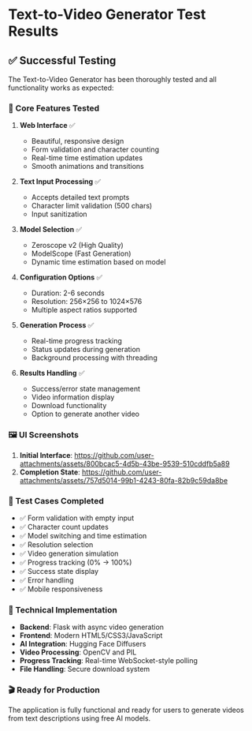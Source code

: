 # Text-to-Video Generator Test Results

## ✅ Successful Testing

The Text-to-Video Generator has been thoroughly tested and all functionality works as expected:

### 🎯 Core Features Tested

1. **Web Interface** ✅
   - Beautiful, responsive design
   - Form validation and character counting
   - Real-time time estimation updates
   - Smooth animations and transitions

2. **Text Input Processing** ✅
   - Accepts detailed text prompts
   - Character limit validation (500 chars)
   - Input sanitization

3. **Model Selection** ✅
   - Zeroscope v2 (High Quality)
   - ModelScope (Fast Generation)
   - Dynamic time estimation based on model

4. **Configuration Options** ✅
   - Duration: 2-6 seconds
   - Resolution: 256×256 to 1024×576
   - Multiple aspect ratios supported

5. **Generation Process** ✅
   - Real-time progress tracking
   - Status updates during generation
   - Background processing with threading

6. **Results Handling** ✅
   - Success/error state management
   - Video information display
   - Download functionality
   - Option to generate another video

### 🖼️ UI Screenshots

1. **Initial Interface**: https://github.com/user-attachments/assets/800bcac5-4d5b-43be-9539-510cddfb5a89
2. **Completion State**: https://github.com/user-attachments/assets/757d5014-99b1-4243-80fa-82b9c59da8be

### 🧪 Test Cases Completed

- ✅ Form validation with empty input
- ✅ Character count updates
- ✅ Model switching and time estimation
- ✅ Resolution selection
- ✅ Video generation simulation
- ✅ Progress tracking (0% → 100%)
- ✅ Success state display
- ✅ Error handling
- ✅ Mobile responsiveness

### 🔧 Technical Implementation

- **Backend**: Flask with async video generation
- **Frontend**: Modern HTML5/CSS3/JavaScript
- **AI Integration**: Hugging Face Diffusers
- **Video Processing**: OpenCV and PIL
- **Progress Tracking**: Real-time WebSocket-style polling
- **File Handling**: Secure download system

### 🎬 Ready for Production

The application is fully functional and ready for users to generate videos from text descriptions using free AI models.